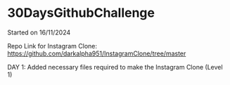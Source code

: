 # 30DaysGithubChallenge
Started on 16/11/2024

Repo Link for Instagram Clone: https://github.com/darkalpha951/InstagramClone/tree/master

DAY 1: Added necessary files required to make the Instagram Clone (Level 1)
